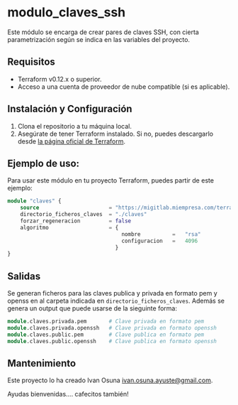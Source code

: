 # modulo_claves_ssh

Este módulo se encarga de crear pares de claves SSH, con cierta parametrización 
según se indica en las variables del proyecto.

## Requisitos

- Terraform v0.12.x o superior.
- Acceso a una cuenta de proveedor de nube compatible (si es aplicable).

## Instalación y Configuración

1. Clona el repositorio a tu máquina local.
2. Asegúrate de tener Terraform instalado. Si no, puedes descargarlo desde [la página oficial de Terraform](https://www.terraform.io/downloads.html).

## Ejemplo de uso: 

Para usar este módulo en tu proyecto Terraform, puedes partir de este ejemplo:

```tf
module "claves" {
    source                      = "https://migitlab.miempresa.com/terraform/modulo_claves_ssh"
    directorio_ficheros_claves  = "./claves"
    forzar_regeneracion         = false
    algoritmo                   = {
                                    nombre          =   "rsa"
                                    configuracion   =   4096
                                  }
}
```

## Salidas

Se generan ficheros para las claves publica y privada en formato pem y openss en al carpeta indicada en `directorio_ficheros_claves`.
Además se genera un output que puede usarse de la sieguinte forma:
```tf
module.claves.privada.pem       # Clave privada en formato pem
module.claves.privada.openssh   # Clave privada en formato openssh
module.claves.public.pem        # Clave publica en formato pem
module.claves.public.openssh    # Clave publica en formato openssh

```

## Mantenimiento

Este proyecto lo ha creado Ivan Osuna <ivan.osuna.ayuste@gmail.com>.

Ayudas bienvenidas.... cafecitos también!
